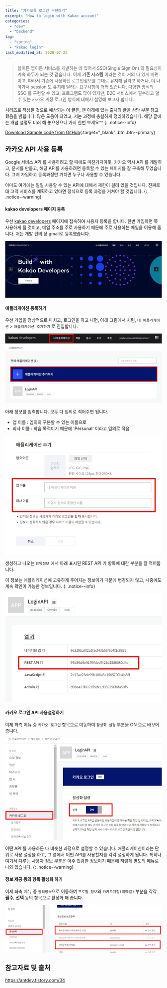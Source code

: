 ```yaml
---
title: "카카오톡 로그인 구현하기"
excerpt: "How to login with Kakao account"
categories:
  - "dev"
  - "backend"
tag:
  - "spring"
  - "kakao login"
last_modified_at: 2020-07-22
---
```


> 웹이든 앱이든 서비스를 개발하는 데 있어서 SSO(Single Sign On) 의 필요성이 계속 화두가 되는 것 같습니다. 이제 **기존 시스템** 이라는 것이 거의 다 있게 마련이고, 따라서 기존에 사용하던 로그인정보를 그대로 유지해 달라고 하거나, 더 나아가서 session 도 유지해 달라는 요구사항이 더러 있습니다. 다양한 방식의 SSO 를 구현할 수 있고, 프로그램도 많이 있지만, B2C 서비스에서 필수라고 할 수 있는 카카오 계정 로그인 방식에 대해서 설명해 보고자 합니다. 

시리즈로 작성될 것으로 예상되는 이 글은, 맨 아래에 있는 출처의 글을 상당 부분 참고했음을 밝힙니다. 많은 도움이 되었고, 저는 과정에 충실하게 정리하였습니다. 해당 글에는 개념 설명도 더러 해 놓으셨으니 가서 한번 보세요^^
{: .notice--info}

[Download Sample code from GitHub](https://github.com/Simplify-Criss/SampleProjects/tree/master/kakaoLogin){:target="_blank" .btn .btn--primary}

## 카카오 API 사용 등록

Google 서비스 API 를 사용하려고 할 때에도 마찬가지이듯, 카카오 역시 API 를 개발하고, 문서를 만들고, 해당 API를 사용하려면 등록할 수 있는 페이지를 잘 구축해 두었습니다. 그저 가입하고 등록과정만 거치면 누구나 사용할 수 있습니다. 

아마도 여기에는 일일 사용할 수 있는 API에 대해서 제한이 걸려 있을 것입니다. 진짜로 대 고객 서비스를 계획하고 있다면 정식으로 등록 과정을 거쳐야 할 것입니다. 
{: .notice--warning}

#### kakao developers 페이지 등록

우선 [kakao developers](https://developers.kakao.com/) 페이지에 접속하여 사용자 등록을 합니다. 한번 가입하면 쭉 사용하게 될 것이고, 메일 주소를 주로 사용하기 때문에 주로 사용하는 메일을 이용해 줍니다. 저는 개발 편의 상 gmail로 등록했습니다. 

![](/assets/images/2020-07-22-kakao-login-1/screenshot-developers.kakao.com-2020.07.22-17_13_33.jpg)

#### 애플리케이션 등록하기 

우선 가입을 정상적으로 마치고, 로그인을 하고 나면, 아래 그림에서 처럼, `내 애플리케이션` > `애플리케이션 추가하기` 로 진입합니다.

![](/assets/images/2020-07-22-kakao-login-1/screenshot-developers.kakao.com-2020.07.22-17_21_26.jpg)

아래 정보를 입력합니다. 모두 다 임의로 적어주면 됩니다. 

- 앱 이름 : 임의의 구분할 수 있는 이름으로
- 최사 이름 : 학습 목적이기 때문에 'Personal' 이라고 임의로 적음

![](/assets/images/2020-07-22-kakao-login-1/screenshot-developers.kakao.com-2020.07.22-17_27_48.jpg)

생성하고 나오는 `요약정보` 에서 아래 표시된 REST API 키 항목에 대한 부분을 잘 적어둡니다. 

이 정보는 애플리케이션에 고유하게 주어지는 정보이기 때문에 변경되지 않고, 나중에도 계속 확인이 가능한 정보입니다. 
{: .notice--info}

![](/assets/images/2020-07-22-kakao-login-1/screenshot-developers.kakao.com-2020.07.22-17_29_17.jpg)

#### 카카오 로그인 API 사용설정하기

이제 좌측 메뉴 중 `카카오 로그인` 항목으로 이동하여 `활성화 설정` 부분을 ON 으로 바꾸어 줍니다. 

![](/assets/images/2020-07-22-kakao-login-1/screenshot-developers.kakao.com-2020.07.22-17_31_38.jpg)

어떤 API 를 사용하든 다 비슷한 과정으로 설명할 수 있습니다. 애플리케이션이라는 단위로 사용 설정을 하고, 그 앱에서 어떤 API를 사용할지를 각각 설정하게 됩니다. 특히나 여기서 다루는 사용자 정보 부분은 아주 민감한 정보이기 때문에 저렇게 별도의 메뉴로 나와 있습니다. 
{: .notice--warning}


#### 정보 제공 동의 항목 활성화 하기

이제 좌측 메뉴 중 `동의항목`으로 이동하여 `프로필 정보`와 `카카오계정(이메일)` 부분을 각각 **필수**, **선택** 동의 항목으로 활성화 해 줍니다. 

![](/assets/images/2020-07-22-kakao-login-1/screenshot-developers.kakao.com-2020.07.22-17_34_26.jpg)



## 참고자료 및 출처

https://antdev.tistory.com/34